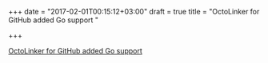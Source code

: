 +++
date = "2017-02-01T00:15:12+03:00"
draft = true
title = "OctoLinker for GitHub added Go support "

+++

<p><a href="https://github.com/OctoLinker/browser-extension/releases/tag/4.8.0">OctoLinker for GitHub added Go support </a></p>
